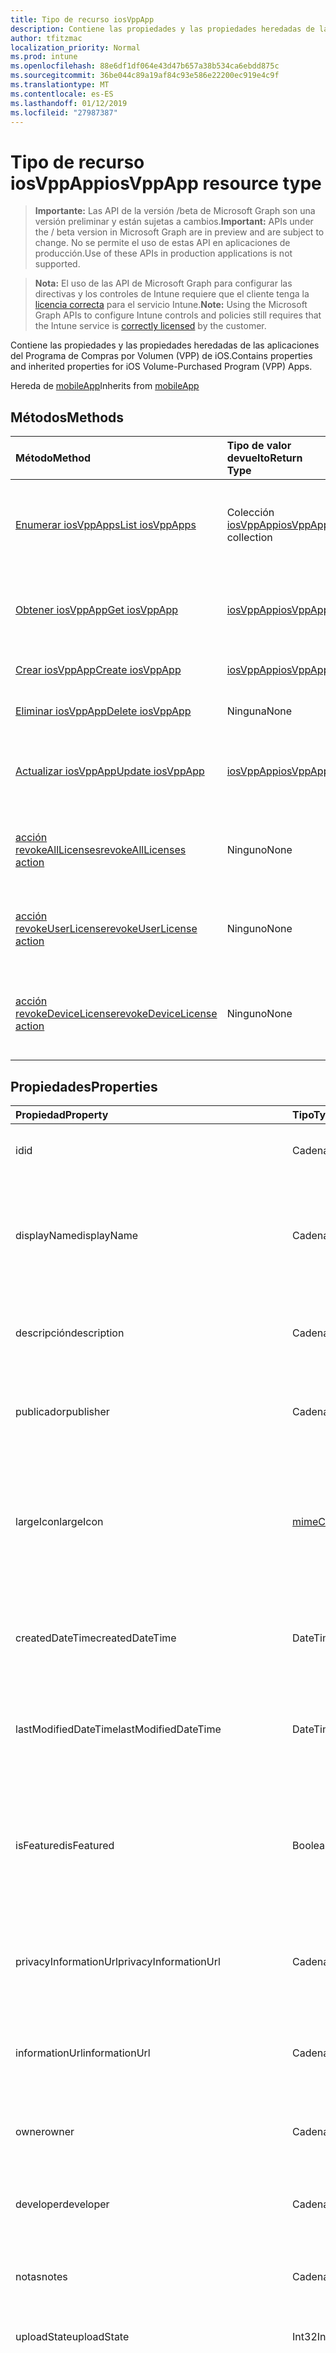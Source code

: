 ```yaml
---
title: Tipo de recurso iosVppApp
description: Contiene las propiedades y las propiedades heredadas de las aplicaciones del Programa de Compras por Volumen (VPP) de iOS.
author: tfitzmac
localization_priority: Normal
ms.prod: intune
ms.openlocfilehash: 88e6df1df064e43d47b657a38b534ca6ebdd875c
ms.sourcegitcommit: 36be044c89a19af84c93e586e22200ec919e4c9f
ms.translationtype: MT
ms.contentlocale: es-ES
ms.lasthandoff: 01/12/2019
ms.locfileid: "27987387"
---
```

# <a name="iosvppapp-resource-type"></a><span data-ttu-id="d3def-103">Tipo de recurso iosVppApp</span><span class="sxs-lookup"><span data-stu-id="d3def-103">iosVppApp resource type</span></span>

> <span data-ttu-id="d3def-104">**Importante:** Las API de la versión /beta de Microsoft Graph son una versión preliminar y están sujetas a cambios.</span><span class="sxs-lookup"><span data-stu-id="d3def-104">**Important:** APIs under the / beta version in Microsoft Graph are in preview and are subject to change.</span></span> <span data-ttu-id="d3def-105">No se permite el uso de estas API en aplicaciones de producción.</span><span class="sxs-lookup"><span data-stu-id="d3def-105">Use of these APIs in production applications is not supported.</span></span>

> <span data-ttu-id="d3def-106">**Nota:** El uso de las API de Microsoft Graph para configurar las directivas y los controles de Intune requiere que el cliente tenga la [licencia correcta](https://go.microsoft.com/fwlink/?linkid=839381) para el servicio Intune.</span><span class="sxs-lookup"><span data-stu-id="d3def-106">**Note:** Using the Microsoft Graph APIs to configure Intune controls and policies still requires that the Intune service is [correctly licensed](https://go.microsoft.com/fwlink/?linkid=839381) by the customer.</span></span>

<span data-ttu-id="d3def-107">Contiene las propiedades y las propiedades heredadas de las aplicaciones del Programa de Compras por Volumen (VPP) de iOS.</span><span class="sxs-lookup"><span data-stu-id="d3def-107">Contains properties and inherited properties for iOS Volume-Purchased Program (VPP) Apps.</span></span>

<span data-ttu-id="d3def-108">Hereda de [mobileApp](../resources/intune-apps-mobileapp.md)</span><span class="sxs-lookup"><span data-stu-id="d3def-108">Inherits from [mobileApp](../resources/intune-apps-mobileapp.md)</span></span>

## <a name="methods"></a><span data-ttu-id="d3def-109">Métodos</span><span class="sxs-lookup"><span data-stu-id="d3def-109">Methods</span></span>
|<span data-ttu-id="d3def-110">Método</span><span class="sxs-lookup"><span data-stu-id="d3def-110">Method</span></span>|<span data-ttu-id="d3def-111">Tipo de valor devuelto</span><span class="sxs-lookup"><span data-stu-id="d3def-111">Return Type</span></span>|<span data-ttu-id="d3def-112">Descripción</span><span class="sxs-lookup"><span data-stu-id="d3def-112">Description</span></span>|
|:---|:---|:---|
|[<span data-ttu-id="d3def-113">Enumerar iosVppApps</span><span class="sxs-lookup"><span data-stu-id="d3def-113">List iosVppApps</span></span>](../api/intune-apps-iosvppapp-list.md)|<span data-ttu-id="d3def-114">Colección [iosVppApp](../resources/intune-apps-iosvppapp.md)</span><span class="sxs-lookup"><span data-stu-id="d3def-114">[iosVppApp](../resources/intune-apps-iosvppapp.md) collection</span></span>|<span data-ttu-id="d3def-115">Enumere las propiedades y las relaciones de los objetos [iosVppApp](../resources/intune-apps-iosvppapp.md).</span><span class="sxs-lookup"><span data-stu-id="d3def-115">List properties and relationships of the [iosVppApp](../resources/intune-apps-iosvppapp.md) objects.</span></span>|
|[<span data-ttu-id="d3def-116">Obtener iosVppApp</span><span class="sxs-lookup"><span data-stu-id="d3def-116">Get iosVppApp</span></span>](../api/intune-apps-iosvppapp-get.md)|[<span data-ttu-id="d3def-117">iosVppApp</span><span class="sxs-lookup"><span data-stu-id="d3def-117">iosVppApp</span></span>](../resources/intune-apps-iosvppapp.md)|<span data-ttu-id="d3def-118">Lea las propiedades y las relaciones del objeto [iosVppApp](../resources/intune-apps-iosvppapp.md).</span><span class="sxs-lookup"><span data-stu-id="d3def-118">Read properties and relationships of the [iosVppApp](../resources/intune-apps-iosvppapp.md) object.</span></span>|
|[<span data-ttu-id="d3def-119">Crear iosVppApp</span><span class="sxs-lookup"><span data-stu-id="d3def-119">Create iosVppApp</span></span>](../api/intune-apps-iosvppapp-create.md)|[<span data-ttu-id="d3def-120">iosVppApp</span><span class="sxs-lookup"><span data-stu-id="d3def-120">iosVppApp</span></span>](../resources/intune-apps-iosvppapp.md)|<span data-ttu-id="d3def-121">Cree un objeto [iosVppApp](../resources/intune-apps-iosvppapp.md).</span><span class="sxs-lookup"><span data-stu-id="d3def-121">Create a new [iosVppApp](../resources/intune-apps-iosvppapp.md) object.</span></span>|
|[<span data-ttu-id="d3def-122">Eliminar iosVppApp</span><span class="sxs-lookup"><span data-stu-id="d3def-122">Delete iosVppApp</span></span>](../api/intune-apps-iosvppapp-delete.md)|<span data-ttu-id="d3def-123">Ninguna</span><span class="sxs-lookup"><span data-stu-id="d3def-123">None</span></span>|<span data-ttu-id="d3def-124">Elimina un [iosVppApp](../resources/intune-apps-iosvppapp.md).</span><span class="sxs-lookup"><span data-stu-id="d3def-124">Deletes a [iosVppApp](../resources/intune-apps-iosvppapp.md).</span></span>|
|[<span data-ttu-id="d3def-125">Actualizar iosVppApp</span><span class="sxs-lookup"><span data-stu-id="d3def-125">Update iosVppApp</span></span>](../api/intune-apps-iosvppapp-update.md)|[<span data-ttu-id="d3def-126">iosVppApp</span><span class="sxs-lookup"><span data-stu-id="d3def-126">iosVppApp</span></span>](../resources/intune-apps-iosvppapp.md)|<span data-ttu-id="d3def-127">Actualice las propiedades de un objeto [iosVppApp](../resources/intune-apps-iosvppapp.md).</span><span class="sxs-lookup"><span data-stu-id="d3def-127">Update the properties of a [iosVppApp](../resources/intune-apps-iosvppapp.md) object.</span></span>|
|[<span data-ttu-id="d3def-128">acción revokeAllLicenses</span><span class="sxs-lookup"><span data-stu-id="d3def-128">revokeAllLicenses action</span></span>](../api/intune-apps-iosvppapp-revokealllicenses.md)|<span data-ttu-id="d3def-129">Ninguno</span><span class="sxs-lookup"><span data-stu-id="d3def-129">None</span></span>|<span data-ttu-id="d3def-130">REVOKE todos los asignados iOS VPP licencias para indicar la aplicación.</span><span class="sxs-lookup"><span data-stu-id="d3def-130">Revoke all assigned iOS VPP licenses for given app.</span></span>|
|[<span data-ttu-id="d3def-131">acción revokeUserLicense</span><span class="sxs-lookup"><span data-stu-id="d3def-131">revokeUserLicense action</span></span>](../api/intune-apps-iosvppapp-revokeuserlicense.md)|<span data-ttu-id="d3def-132">Ninguno</span><span class="sxs-lookup"><span data-stu-id="d3def-132">None</span></span>|<span data-ttu-id="d3def-133">Licencia de usuario de REVOKE asignado iOS VPP para dado app.</span><span class="sxs-lookup"><span data-stu-id="d3def-133">Revoke assigned iOS VPP user license for given app.</span></span>|
|[<span data-ttu-id="d3def-134">acción revokeDeviceLicense</span><span class="sxs-lookup"><span data-stu-id="d3def-134">revokeDeviceLicense action</span></span>](../api/intune-apps-iosvppapp-revokedevicelicense.md)|<span data-ttu-id="d3def-135">Ninguno</span><span class="sxs-lookup"><span data-stu-id="d3def-135">None</span></span>|<span data-ttu-id="d3def-136">REVOKE asignado iOS VPP dispositivo licencia para dada la aplicación.</span><span class="sxs-lookup"><span data-stu-id="d3def-136">Revoke assigned iOS VPP device license for given app.</span></span>|

## <a name="properties"></a><span data-ttu-id="d3def-137">Propiedades</span><span class="sxs-lookup"><span data-stu-id="d3def-137">Properties</span></span>
|<span data-ttu-id="d3def-138">Propiedad</span><span class="sxs-lookup"><span data-stu-id="d3def-138">Property</span></span>|<span data-ttu-id="d3def-139">Tipo</span><span class="sxs-lookup"><span data-stu-id="d3def-139">Type</span></span>|<span data-ttu-id="d3def-140">Descripción</span><span class="sxs-lookup"><span data-stu-id="d3def-140">Description</span></span>|
|:---|:---|:---|
|<span data-ttu-id="d3def-141">id</span><span class="sxs-lookup"><span data-stu-id="d3def-141">id</span></span>|<span data-ttu-id="d3def-142">Cadena</span><span class="sxs-lookup"><span data-stu-id="d3def-142">String</span></span>|<span data-ttu-id="d3def-143">Clave de la entidad.</span><span class="sxs-lookup"><span data-stu-id="d3def-143">Key of the entity.</span></span> <span data-ttu-id="d3def-144">Heredado de [mobileApp](../resources/intune-apps-mobileapp.md).</span><span class="sxs-lookup"><span data-stu-id="d3def-144">Inherited from [mobileApp](../resources/intune-apps-mobileapp.md)</span></span>|
|<span data-ttu-id="d3def-145">displayName</span><span class="sxs-lookup"><span data-stu-id="d3def-145">displayName</span></span>|<span data-ttu-id="d3def-146">Cadena</span><span class="sxs-lookup"><span data-stu-id="d3def-146">String</span></span>|<span data-ttu-id="d3def-147">Título de la aplicación importado o proporcionado por el administrador.</span><span class="sxs-lookup"><span data-stu-id="d3def-147">The admin provided or imported title of the app.</span></span> <span data-ttu-id="d3def-148">Heredado de [mobileApp](../resources/intune-apps-mobileapp.md).</span><span class="sxs-lookup"><span data-stu-id="d3def-148">Inherited from [mobileApp](../resources/intune-apps-mobileapp.md)</span></span>|
|<span data-ttu-id="d3def-149">descripción</span><span class="sxs-lookup"><span data-stu-id="d3def-149">description</span></span>|<span data-ttu-id="d3def-150">Cadena</span><span class="sxs-lookup"><span data-stu-id="d3def-150">String</span></span>|<span data-ttu-id="d3def-151">Descripción de la aplicación.</span><span class="sxs-lookup"><span data-stu-id="d3def-151">The description of the app.</span></span> <span data-ttu-id="d3def-152">Heredado de [mobileApp](../resources/intune-apps-mobileapp.md).</span><span class="sxs-lookup"><span data-stu-id="d3def-152">Inherited from [mobileApp](../resources/intune-apps-mobileapp.md)</span></span>|
|<span data-ttu-id="d3def-153">publicador</span><span class="sxs-lookup"><span data-stu-id="d3def-153">publisher</span></span>|<span data-ttu-id="d3def-154">Cadena</span><span class="sxs-lookup"><span data-stu-id="d3def-154">String</span></span>|<span data-ttu-id="d3def-155">Publicador de la aplicación.</span><span class="sxs-lookup"><span data-stu-id="d3def-155">The publisher of the app.</span></span> <span data-ttu-id="d3def-156">Heredado de [mobileApp](../resources/intune-apps-mobileapp.md).</span><span class="sxs-lookup"><span data-stu-id="d3def-156">Inherited from [mobileApp](../resources/intune-apps-mobileapp.md)</span></span>|
|<span data-ttu-id="d3def-157">largeIcon</span><span class="sxs-lookup"><span data-stu-id="d3def-157">largeIcon</span></span>|[<span data-ttu-id="d3def-158">mimeContent</span><span class="sxs-lookup"><span data-stu-id="d3def-158">mimeContent</span></span>](../resources/intune-shared-mimecontent.md)|<span data-ttu-id="d3def-159">Icono grande que se mostrará en los detalles de la aplicación y se usa para cargar el icono.</span><span class="sxs-lookup"><span data-stu-id="d3def-159">The large icon, to be displayed in the app details and used for upload of the icon.</span></span> <span data-ttu-id="d3def-160">Heredado de [mobileApp](../resources/intune-apps-mobileapp.md).</span><span class="sxs-lookup"><span data-stu-id="d3def-160">Inherited from [mobileApp](../resources/intune-apps-mobileapp.md)</span></span>|
|<span data-ttu-id="d3def-161">createdDateTime</span><span class="sxs-lookup"><span data-stu-id="d3def-161">createdDateTime</span></span>|<span data-ttu-id="d3def-162">DateTimeOffset</span><span class="sxs-lookup"><span data-stu-id="d3def-162">DateTimeOffset</span></span>|<span data-ttu-id="d3def-163">Fecha y hora de creación de la aplicación.</span><span class="sxs-lookup"><span data-stu-id="d3def-163">The date and time the app was created.</span></span> <span data-ttu-id="d3def-164">Heredado de [mobileApp](../resources/intune-apps-mobileapp.md).</span><span class="sxs-lookup"><span data-stu-id="d3def-164">Inherited from [mobileApp](../resources/intune-apps-mobileapp.md)</span></span>|
|<span data-ttu-id="d3def-165">lastModifiedDateTime</span><span class="sxs-lookup"><span data-stu-id="d3def-165">lastModifiedDateTime</span></span>|<span data-ttu-id="d3def-166">DateTimeOffset</span><span class="sxs-lookup"><span data-stu-id="d3def-166">DateTimeOffset</span></span>|<span data-ttu-id="d3def-167">Fecha y hora de la última modificación de la aplicación.</span><span class="sxs-lookup"><span data-stu-id="d3def-167">The date and time the app was last modified.</span></span> <span data-ttu-id="d3def-168">Heredado de [mobileApp](../resources/intune-apps-mobileapp.md).</span><span class="sxs-lookup"><span data-stu-id="d3def-168">Inherited from [mobileApp](../resources/intune-apps-mobileapp.md)</span></span>|
|<span data-ttu-id="d3def-169">isFeatured</span><span class="sxs-lookup"><span data-stu-id="d3def-169">isFeatured</span></span>|<span data-ttu-id="d3def-170">Booleano</span><span class="sxs-lookup"><span data-stu-id="d3def-170">Boolean</span></span>|<span data-ttu-id="d3def-171">Valor que indica si el administrador ha marcado la aplicación como destacada. Heredado de [mobileApp](../resources/intune-apps-mobileapp.md).</span><span class="sxs-lookup"><span data-stu-id="d3def-171">The value indicating whether the app is marked as featured by the admin. Inherited from [mobileApp](../resources/intune-apps-mobileapp.md)</span></span>|
|<span data-ttu-id="d3def-172">privacyInformationUrl</span><span class="sxs-lookup"><span data-stu-id="d3def-172">privacyInformationUrl</span></span>|<span data-ttu-id="d3def-173">Cadena</span><span class="sxs-lookup"><span data-stu-id="d3def-173">String</span></span>|<span data-ttu-id="d3def-174">La dirección URL de la declaración de privacidad.</span><span class="sxs-lookup"><span data-stu-id="d3def-174">The privacy statement Url.</span></span> <span data-ttu-id="d3def-175">Heredado de [mobileApp](../resources/intune-apps-mobileapp.md).</span><span class="sxs-lookup"><span data-stu-id="d3def-175">Inherited from [mobileApp](../resources/intune-apps-mobileapp.md)</span></span>|
|<span data-ttu-id="d3def-176">informationUrl</span><span class="sxs-lookup"><span data-stu-id="d3def-176">informationUrl</span></span>|<span data-ttu-id="d3def-177">Cadena</span><span class="sxs-lookup"><span data-stu-id="d3def-177">String</span></span>|<span data-ttu-id="d3def-178">La dirección URL para obtener más información.</span><span class="sxs-lookup"><span data-stu-id="d3def-178">The more information Url.</span></span> <span data-ttu-id="d3def-179">Heredado de [mobileApp](../resources/intune-apps-mobileapp.md).</span><span class="sxs-lookup"><span data-stu-id="d3def-179">Inherited from [mobileApp](../resources/intune-apps-mobileapp.md)</span></span>|
|<span data-ttu-id="d3def-180">owner</span><span class="sxs-lookup"><span data-stu-id="d3def-180">owner</span></span>|<span data-ttu-id="d3def-181">Cadena</span><span class="sxs-lookup"><span data-stu-id="d3def-181">String</span></span>|<span data-ttu-id="d3def-182">Propietario de la aplicación.</span><span class="sxs-lookup"><span data-stu-id="d3def-182">The owner of the app.</span></span> <span data-ttu-id="d3def-183">Heredado de [mobileApp](../resources/intune-apps-mobileapp.md).</span><span class="sxs-lookup"><span data-stu-id="d3def-183">Inherited from [mobileApp](../resources/intune-apps-mobileapp.md)</span></span>|
|<span data-ttu-id="d3def-184">developer</span><span class="sxs-lookup"><span data-stu-id="d3def-184">developer</span></span>|<span data-ttu-id="d3def-185">Cadena</span><span class="sxs-lookup"><span data-stu-id="d3def-185">String</span></span>|<span data-ttu-id="d3def-186">Desarrollador de la aplicación.</span><span class="sxs-lookup"><span data-stu-id="d3def-186">The developer of the app.</span></span> <span data-ttu-id="d3def-187">Heredado de [mobileApp](../resources/intune-apps-mobileapp.md).</span><span class="sxs-lookup"><span data-stu-id="d3def-187">Inherited from [mobileApp](../resources/intune-apps-mobileapp.md)</span></span>|
|<span data-ttu-id="d3def-188">notas</span><span class="sxs-lookup"><span data-stu-id="d3def-188">notes</span></span>|<span data-ttu-id="d3def-189">Cadena</span><span class="sxs-lookup"><span data-stu-id="d3def-189">String</span></span>|<span data-ttu-id="d3def-190">Notas de la aplicación.</span><span class="sxs-lookup"><span data-stu-id="d3def-190">Notes for the app.</span></span> <span data-ttu-id="d3def-191">Heredado de [mobileApp](../resources/intune-apps-mobileapp.md).</span><span class="sxs-lookup"><span data-stu-id="d3def-191">Inherited from [mobileApp](../resources/intune-apps-mobileapp.md)</span></span>|
|<span data-ttu-id="d3def-192">uploadState</span><span class="sxs-lookup"><span data-stu-id="d3def-192">uploadState</span></span>|<span data-ttu-id="d3def-193">Int32</span><span class="sxs-lookup"><span data-stu-id="d3def-193">Int32</span></span>|<span data-ttu-id="d3def-194">El estado de carga.</span><span class="sxs-lookup"><span data-stu-id="d3def-194">The upload state.</span></span> <span data-ttu-id="d3def-195">Heredado de [mobileApp](../resources/intune-apps-mobileapp.md).</span><span class="sxs-lookup"><span data-stu-id="d3def-195">Inherited from [mobileApp](../resources/intune-apps-mobileapp.md)</span></span>|
|<span data-ttu-id="d3def-196">publishingState</span><span class="sxs-lookup"><span data-stu-id="d3def-196">publishingState</span></span>|[<span data-ttu-id="d3def-197">mobileAppPublishingState</span><span class="sxs-lookup"><span data-stu-id="d3def-197">mobileAppPublishingState</span></span>](../resources/intune-apps-mobileapppublishingstate.md)|<span data-ttu-id="d3def-198">Estado de publicación de la aplicación.</span><span class="sxs-lookup"><span data-stu-id="d3def-198">The publishing state for the app.</span></span> <span data-ttu-id="d3def-199">La aplicación no puede asignarse a menos que se publique.</span><span class="sxs-lookup"><span data-stu-id="d3def-199">The app cannot be assigned unless the app is published.</span></span> <span data-ttu-id="d3def-200">Se hereda de [mobileApp](../resources/intune-apps-mobileapp.md).</span><span class="sxs-lookup"><span data-stu-id="d3def-200">Inherited from [mobileApp](../resources/intune-apps-mobileapp.md).</span></span> <span data-ttu-id="d3def-201">Los valores posibles son: `notPublished`, `processing` y `published`.</span><span class="sxs-lookup"><span data-stu-id="d3def-201">Possible values are: `notPublished`, `processing`, `published`.</span></span>|
|<span data-ttu-id="d3def-202">usedLicenseCount</span><span class="sxs-lookup"><span data-stu-id="d3def-202">usedLicenseCount</span></span>|<span data-ttu-id="d3def-203">Int32</span><span class="sxs-lookup"><span data-stu-id="d3def-203">Int32</span></span>|<span data-ttu-id="d3def-204">Número de licencias VPP en uso.</span><span class="sxs-lookup"><span data-stu-id="d3def-204">The number of VPP licenses in use.</span></span>|
|<span data-ttu-id="d3def-205">totalLicenseCount</span><span class="sxs-lookup"><span data-stu-id="d3def-205">totalLicenseCount</span></span>|<span data-ttu-id="d3def-206">Int32</span><span class="sxs-lookup"><span data-stu-id="d3def-206">Int32</span></span>|<span data-ttu-id="d3def-207">Número total de licencias VPP.</span><span class="sxs-lookup"><span data-stu-id="d3def-207">The total number of VPP licenses.</span></span>|
|<span data-ttu-id="d3def-208">releaseDateTime</span><span class="sxs-lookup"><span data-stu-id="d3def-208">releaseDateTime</span></span>|<span data-ttu-id="d3def-209">DateTimeOffset</span><span class="sxs-lookup"><span data-stu-id="d3def-209">DateTimeOffset</span></span>|<span data-ttu-id="d3def-210">Fecha y hora de publicación de la aplicación de VPP.</span><span class="sxs-lookup"><span data-stu-id="d3def-210">The VPP application release date and time.</span></span>|
|<span data-ttu-id="d3def-211">appStoreUrl</span><span class="sxs-lookup"><span data-stu-id="d3def-211">appStoreUrl</span></span>|<span data-ttu-id="d3def-212">Cadena</span><span class="sxs-lookup"><span data-stu-id="d3def-212">String</span></span>|<span data-ttu-id="d3def-213">Dirección URL de la tienda.</span><span class="sxs-lookup"><span data-stu-id="d3def-213">The store URL.</span></span>|
|<span data-ttu-id="d3def-214">licensingType</span><span class="sxs-lookup"><span data-stu-id="d3def-214">licensingType</span></span>|[<span data-ttu-id="d3def-215">vppLicensingType</span><span class="sxs-lookup"><span data-stu-id="d3def-215">vppLicensingType</span></span>](../resources/intune-apps-vpplicensingtype.md)|<span data-ttu-id="d3def-216">Tipo de licencia compatible.</span><span class="sxs-lookup"><span data-stu-id="d3def-216">The supported License Type.</span></span>|
|<span data-ttu-id="d3def-217">applicableDeviceType</span><span class="sxs-lookup"><span data-stu-id="d3def-217">applicableDeviceType</span></span>|[<span data-ttu-id="d3def-218">iosDeviceType</span><span class="sxs-lookup"><span data-stu-id="d3def-218">iosDeviceType</span></span>](../resources/intune-apps-iosdevicetype.md)|<span data-ttu-id="d3def-219">Tipo de dispositivo iOS aplicable.</span><span class="sxs-lookup"><span data-stu-id="d3def-219">The applicable iOS Device Type.</span></span>|
|<span data-ttu-id="d3def-220">vppTokenOrganizationName</span><span class="sxs-lookup"><span data-stu-id="d3def-220">vppTokenOrganizationName</span></span>|<span data-ttu-id="d3def-221">Cadena</span><span class="sxs-lookup"><span data-stu-id="d3def-221">String</span></span>|<span data-ttu-id="d3def-222">Organización asociada al token del Programa de Compras por Volumen de Apple</span><span class="sxs-lookup"><span data-stu-id="d3def-222">The organization associated with the Apple Volume Purchase Program Token</span></span>|
|<span data-ttu-id="d3def-223">vppTokenAccountType</span><span class="sxs-lookup"><span data-stu-id="d3def-223">vppTokenAccountType</span></span>|[<span data-ttu-id="d3def-224">vppTokenAccountType</span><span class="sxs-lookup"><span data-stu-id="d3def-224">vppTokenAccountType</span></span>](../resources/intune-shared-vpptokenaccounttype.md)|<span data-ttu-id="d3def-225">Tipo de programa de compras por volumen al que está asociado el token del Programa de Compras por Volumen de Apple especificado.</span><span class="sxs-lookup"><span data-stu-id="d3def-225">The type of volume purchase program which the given Apple Volume Purchase Program Token is associated with.</span></span> <span data-ttu-id="d3def-226">Los valores posibles son: `business` y `education`.</span><span class="sxs-lookup"><span data-stu-id="d3def-226">Possible values are: `business`, `education`.</span></span> <span data-ttu-id="d3def-227">Los valores posibles son: `business` y `education`.</span><span class="sxs-lookup"><span data-stu-id="d3def-227">Possible values are: `business`, `education`.</span></span>|
|<span data-ttu-id="d3def-228">vppTokenAppleId</span><span class="sxs-lookup"><span data-stu-id="d3def-228">vppTokenAppleId</span></span>|<span data-ttu-id="d3def-229">Cadena</span><span class="sxs-lookup"><span data-stu-id="d3def-229">String</span></span>|<span data-ttu-id="d3def-230">Identificador de Apple asociado al token del Programa de Compras por Volumen de Apple especificado.</span><span class="sxs-lookup"><span data-stu-id="d3def-230">The Apple Id associated with the given Apple Volume Purchase Program Token.</span></span>|
|<span data-ttu-id="d3def-231">bundleId</span><span class="sxs-lookup"><span data-stu-id="d3def-231">bundleId</span></span>|<span data-ttu-id="d3def-232">Cadena</span><span class="sxs-lookup"><span data-stu-id="d3def-232">String</span></span>|<span data-ttu-id="d3def-233">Nombre de la identidad.</span><span class="sxs-lookup"><span data-stu-id="d3def-233">The Identity Name.</span></span>|
|<span data-ttu-id="d3def-234">vppTokenId</span><span class="sxs-lookup"><span data-stu-id="d3def-234">vppTokenId</span></span>|<span data-ttu-id="d3def-235">Cadena</span><span class="sxs-lookup"><span data-stu-id="d3def-235">String</span></span>|<span data-ttu-id="d3def-236">Identificador del símbolo (token) VPP asociado con esta aplicación.</span><span class="sxs-lookup"><span data-stu-id="d3def-236">Identifier of the VPP token associated with this app.</span></span>|
|<span data-ttu-id="d3def-237">revokeLicenseActionResults</span><span class="sxs-lookup"><span data-stu-id="d3def-237">revokeLicenseActionResults</span></span>|<span data-ttu-id="d3def-238">colección de [iosVppAppRevokeLicensesActionResult](../resources/intune-apps-iosvppapprevokelicensesactionresult.md)</span><span class="sxs-lookup"><span data-stu-id="d3def-238">[iosVppAppRevokeLicensesActionResult](../resources/intune-apps-iosvppapprevokelicensesactionresult.md) collection</span></span>|<span data-ttu-id="d3def-239">Resultados de revocación acciones de licencia en esta aplicación.</span><span class="sxs-lookup"><span data-stu-id="d3def-239">Results of revoke license actions on this app.</span></span>|

## <a name="relationships"></a><span data-ttu-id="d3def-240">Relaciones</span><span class="sxs-lookup"><span data-stu-id="d3def-240">Relationships</span></span>
|<span data-ttu-id="d3def-241">Relación</span><span class="sxs-lookup"><span data-stu-id="d3def-241">Relationship</span></span>|<span data-ttu-id="d3def-242">Tipo</span><span class="sxs-lookup"><span data-stu-id="d3def-242">Type</span></span>|<span data-ttu-id="d3def-243">Descripción</span><span class="sxs-lookup"><span data-stu-id="d3def-243">Description</span></span>|
|:---|:---|:---|
|<span data-ttu-id="d3def-244">categorías</span><span class="sxs-lookup"><span data-stu-id="d3def-244">categories</span></span>|<span data-ttu-id="d3def-245">Colección [mobileAppCategory](../resources/intune-apps-mobileappcategory.md)</span><span class="sxs-lookup"><span data-stu-id="d3def-245">[mobileAppCategory](../resources/intune-apps-mobileappcategory.md) collection</span></span>|<span data-ttu-id="d3def-246">La lista de categorías para esta aplicación.</span><span class="sxs-lookup"><span data-stu-id="d3def-246">The list of categories for this app.</span></span> <span data-ttu-id="d3def-247">Heredado de [mobileApp](../resources/intune-apps-mobileapp.md)</span><span class="sxs-lookup"><span data-stu-id="d3def-247">Inherited from [mobileApp](../resources/intune-apps-mobileapp.md)</span></span>|
|<span data-ttu-id="d3def-248">asignaciones</span><span class="sxs-lookup"><span data-stu-id="d3def-248">assignments</span></span>|<span data-ttu-id="d3def-249">Colección [mobileAppAssignment](../resources/intune-apps-mobileappassignment.md)</span><span class="sxs-lookup"><span data-stu-id="d3def-249">[mobileAppAssignment](../resources/intune-apps-mobileappassignment.md) collection</span></span>|<span data-ttu-id="d3def-250">La lista de asignaciones de grupo para esta aplicación móvil.</span><span class="sxs-lookup"><span data-stu-id="d3def-250">The list of group assignments for this mobile app.</span></span> <span data-ttu-id="d3def-251">Heredado de [mobileApp](../resources/intune-apps-mobileapp.md)</span><span class="sxs-lookup"><span data-stu-id="d3def-251">Inherited from [mobileApp](../resources/intune-apps-mobileapp.md)</span></span>|
|<span data-ttu-id="d3def-252">installSummary</span><span class="sxs-lookup"><span data-stu-id="d3def-252">installSummary</span></span>|[<span data-ttu-id="d3def-253">mobileAppInstallSummary</span><span class="sxs-lookup"><span data-stu-id="d3def-253">mobileAppInstallSummary</span></span>](../resources/intune-apps-mobileappinstallsummary.md)|<span data-ttu-id="d3def-254">Resumen de instalación de las aplicaciones para móviles.</span><span class="sxs-lookup"><span data-stu-id="d3def-254">Mobile App Install Summary.</span></span> <span data-ttu-id="d3def-255">Heredado de [mobileApp](../resources/intune-apps-mobileapp.md).</span><span class="sxs-lookup"><span data-stu-id="d3def-255">Inherited from [mobileApp](../resources/intune-apps-mobileapp.md)</span></span>|
|<span data-ttu-id="d3def-256">deviceStatuses</span><span class="sxs-lookup"><span data-stu-id="d3def-256">deviceStatuses</span></span>|<span data-ttu-id="d3def-257">colección de [mobileAppInstallStatus](../resources/intune-apps-mobileappinstallstatus.md)</span><span class="sxs-lookup"><span data-stu-id="d3def-257">[mobileAppInstallStatus](../resources/intune-apps-mobileappinstallstatus.md) collection</span></span>|<span data-ttu-id="d3def-258">La lista de los Estados de instalación para esta aplicación móvil.</span><span class="sxs-lookup"><span data-stu-id="d3def-258">The list of installation states for this mobile app.</span></span> <span data-ttu-id="d3def-259">Heredado de [mobileApp](../resources/intune-apps-mobileapp.md).</span><span class="sxs-lookup"><span data-stu-id="d3def-259">Inherited from [mobileApp](../resources/intune-apps-mobileapp.md)</span></span>|
|<span data-ttu-id="d3def-260">userStatuses</span><span class="sxs-lookup"><span data-stu-id="d3def-260">userStatuses</span></span>|<span data-ttu-id="d3def-261">colección de [userAppInstallStatus](../resources/intune-apps-userappinstallstatus.md)</span><span class="sxs-lookup"><span data-stu-id="d3def-261">[userAppInstallStatus](../resources/intune-apps-userappinstallstatus.md) collection</span></span>|<span data-ttu-id="d3def-262">La lista de los Estados de instalación para esta aplicación móvil.</span><span class="sxs-lookup"><span data-stu-id="d3def-262">The list of installation states for this mobile app.</span></span> <span data-ttu-id="d3def-263">Heredado de [mobileApp](../resources/intune-apps-mobileapp.md).</span><span class="sxs-lookup"><span data-stu-id="d3def-263">Inherited from [mobileApp](../resources/intune-apps-mobileapp.md)</span></span>|
|<span data-ttu-id="d3def-264">assignedLicenses</span><span class="sxs-lookup"><span data-stu-id="d3def-264">assignedLicenses</span></span>|<span data-ttu-id="d3def-265">colección de [iosVppAppAssignedLicense](../resources/intune-apps-iosvppappassignedlicense.md)</span><span class="sxs-lookup"><span data-stu-id="d3def-265">[iosVppAppAssignedLicense](../resources/intune-apps-iosvppappassignedlicense.md) collection</span></span>|<span data-ttu-id="d3def-266">Las licencias que se ha asignado a esta aplicación.</span><span class="sxs-lookup"><span data-stu-id="d3def-266">The licenses assigned to this app.</span></span>|

## <a name="json-representation"></a><span data-ttu-id="d3def-267">Representación JSON</span><span class="sxs-lookup"><span data-stu-id="d3def-267">JSON Representation</span></span>
<span data-ttu-id="d3def-268">Aquí tiene una representación JSON del recurso.</span><span class="sxs-lookup"><span data-stu-id="d3def-268">Here is a JSON representation of the resource.</span></span>
<!-- {
  "blockType": "resource",
  "keyProperty": "id",
  "@odata.type": "microsoft.graph.iosVppApp"
}
-->
``` json
{
  "@odata.type": "#microsoft.graph.iosVppApp",
  "id": "String (identifier)",
  "displayName": "String",
  "description": "String",
  "publisher": "String",
  "largeIcon": {
    "@odata.type": "microsoft.graph.mimeContent",
    "type": "String",
    "value": "binary"
  },
  "createdDateTime": "String (timestamp)",
  "lastModifiedDateTime": "String (timestamp)",
  "isFeatured": true,
  "privacyInformationUrl": "String",
  "informationUrl": "String",
  "owner": "String",
  "developer": "String",
  "notes": "String",
  "uploadState": 1024,
  "publishingState": "String",
  "usedLicenseCount": 1024,
  "totalLicenseCount": 1024,
  "releaseDateTime": "String (timestamp)",
  "appStoreUrl": "String",
  "licensingType": {
    "@odata.type": "microsoft.graph.vppLicensingType",
    "supportUserLicensing": true,
    "supportDeviceLicensing": true,
    "supportsUserLicensing": true,
    "supportsDeviceLicensing": true
  },
  "applicableDeviceType": {
    "@odata.type": "microsoft.graph.iosDeviceType",
    "iPad": true,
    "iPhoneAndIPod": true
  },
  "vppTokenOrganizationName": "String",
  "vppTokenAccountType": "String",
  "vppTokenAppleId": "String",
  "bundleId": "String",
  "vppTokenId": "String",
  "revokeLicenseActionResults": [
    {
      "@odata.type": "microsoft.graph.iosVppAppRevokeLicensesActionResult",
      "userId": "String",
      "managedDeviceId": "String",
      "totalLicensesCount": 1024,
      "failedLicensesCount": 1024,
      "actionFailureReason": "String",
      "actionName": "String",
      "actionState": "String",
      "startDateTime": "String (timestamp)",
      "lastUpdatedDateTime": "String (timestamp)"
    }
  ]
}
```





